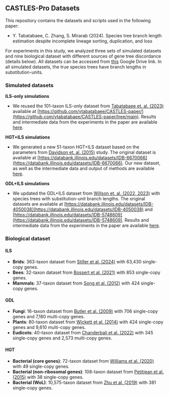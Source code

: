 ## CASTLES-Pro Datasets

This repository contains the datasets and scripts used in the following paper:

- Y. Tabatabaee, C. Zhang, S. Mirarab (2024). Species tree branch length estimation despite incomplete lineage sorting, duplication, and loss

For experiments in this study, we analyzed three sets of simulated datasets and nine biological dataset with different sources of gene tree discordance (details below). All datasets can be accessed from [this](https://drive.google.com/drive/folders/1xrDjxkSSnbcvUVW_QcaUS8-mou1sJyww?usp=sharing) Google Drive link. In all simulated datasets, the true species trees have branch lengths in substitution-units. 

### Simulated datasets

**ILS-only simulations**

- We reused the 101-taxon ILS-only dataset from [Tabatabaee et. al. (2023)](https://academic.oup.com/bioinformatics/article/39/Supplement_1/i185/7210452) available at [https://github.com/ytabatabaee/CASTLES-paper/](https://github.com/ytabatabaee/CASTLES-paper/tree/main). Results and intermediate data from the experiments in the paper are available [here](https://drive.google.com/file/d/1UhF5IlTgZ1_SJ2UMlX0gUtexAMfHMObs/view?usp=sharing).

**HGT+ILS simulations**
- We generated a new 51-taxon HGT+ILS dataset based on the parameters from [Davidson et. al. (2015)](https://bmcgenomics.biomedcentral.com/articles/10.1186/1471-2164-16-S10-S1) study. The original dataset is available at [https://databank.illinois.edu/datasets/IDB-6670066](https://databank.illinois.edu/datasets/IDB-6670066). Our new dataset, as well as the intermediate data and output of methods are available [here](https://drive.google.com/file/d/1MstkPWFCHtoDbJpCnCaSMPE8LGqzX9Kg/view?usp=sharing).

**GDL+ILS simulations**
- We updated the GDL+ILS dataset from [Willson et. al. (2022, 2023)](https://academic.oup.com/sysbio/article/71/3/610/6358739) with species trees with substitution-unit branch lengths. The original datasets are available at [https://databank.illinois.edu/datasets/IDB-4050038](https://databank.illinois.edu/datasets/IDB-4050038) and  [https://databank.illinois.edu/datasets/IDB-5748609](https://databank.illinois.edu/datasets/IDB-5748609).  Results and intermediate data from the experiments in the paper are available [here](https://drive.google.com/drive/folders/1xrDjxkSSnbcvUVW_QcaUS8-mou1sJyww?usp=sharing).

### Biological dataset
#### ILS
- **Brids**: 363-taxon dataset from [Stiller et al. (2024)](https://www.nature.com/articles/s41586-024-07323-1) with 63,430 single-copy genes.
- **Bees**: 32-taxon dataset from [Bossert et al. (2021)](https://academic.oup.com/sysbio/article/70/4/803/6050959) with 853 single-copy genes.
- **Mammals**: 37-taxon dataset from [Song et al. (2012)](https://www.pnas.org/doi/10.1073/pnas.1211733109) with 424 single-copy genes.
#### GDL
- **Fungi**: 16-taxon dataset from [Butler et al. (2009)](https://www.nature.com/articles/nature08064) with 706 single-copy genes and 7,180 multi-copy genes.
- **Plants**: 80-taxon dataset from [Wickett et al. (2014)](https://www.pnas.org/doi/10.1073/pnas.1323926111) with 424 single-copy genes and 9,610 multi-copy genes.
- **Eudicots**: 40-taxon dataset from [Chanderbali et al. (2022)](https://www.nature.com/articles/s41467-022-28312-w) with 345 single-copy genes and 2,573 multi-copy genes.
#### HGT
- **Bacterial (core genes)**: 72-taxon dataset from [Williams et al. (2020)](https://www.nature.com/articles/s41559-019-1040-x) with 49 single-copy genes.
- **Bacterial (non-ribosomal genes)**: 108-taxon dataset from [Petitjean et al. (2015)](https://pubmed.ncbi.nlm.nih.gov/25527841/) with 38 single-copy genes.
- **Bacterial (WoL)**: 10,575-taxon dataset from [Zhu et al. (2019)](https://www.nature.com/articles/s41467-019-13443-4) with 381 single-copy genes.
